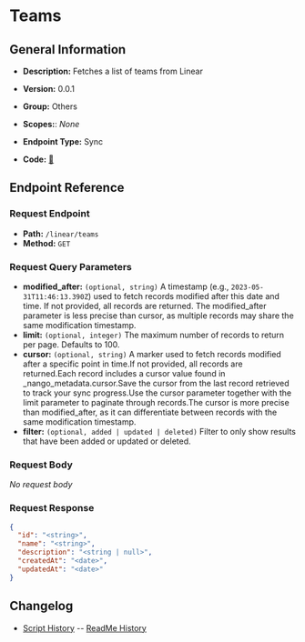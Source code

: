 # Teams

## General Information

- **Description:** Fetches a list of teams from Linear

- **Version:** 0.0.1
- **Group:** Others
- **Scopes:**: _None_
- **Endpoint Type:** Sync
- **Code:** [🔗](https://github.com/NangoHQ/integration-templates/tree/main/integrations/linear/syncs/teams.ts)

## Endpoint Reference

### Request Endpoint

- **Path:** `/linear/teams`
- **Method:** `GET`

### Request Query Parameters

- **modified_after:** `(optional, string)` A timestamp (e.g., `2023-05-31T11:46:13.390Z`) used to fetch records modified after this date and time. If not provided, all records are returned. The modified_after parameter is less precise than cursor, as multiple records may share the same modification timestamp.
- **limit:** `(optional, integer)` The maximum number of records to return per page. Defaults to 100.
- **cursor:** `(optional, string)` A marker used to fetch records modified after a specific point in time.If not provided, all records are returned.Each record includes a cursor value found in _nango_metadata.cursor.Save the cursor from the last record retrieved to track your sync progress.Use the cursor parameter together with the limit parameter to paginate through records.The cursor is more precise than modified_after, as it can differentiate between records with the same modification timestamp.
- **filter:** `(optional, added | updated | deleted)` Filter to only show results that have been added or updated or deleted.

### Request Body

_No request body_

### Request Response

```json
{
  "id": "<string>",
  "name": "<string>",
  "description": "<string | null>",
  "createdAt": "<date>",
  "updatedAt": "<date>"
}
```

## Changelog

- [Script History](https://github.com/NangoHQ/integration-templates/commits/main/integrations/linear/syncs/teams.ts)
-- [ReadMe History](https://github.com/NangoHQ/integration-templates/commits/main/integrations/linear/syncs/teams.md)

